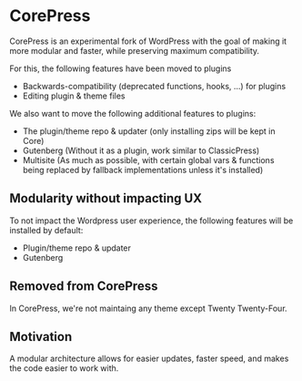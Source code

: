 # CorePress

CorePress is an experimental fork of WordPress with the goal of making it more modular and faster, while preserving maximum compatibility.

For this, the following features have been moved to plugins
 
- Backwards-compatibility (deprecated functions, hooks, ...) for plugins
- Editing plugin & theme files

We also want to move the following additional features to plugins:

- The plugin/theme repo & updater (only installing zips will be kept in Core)
- Gutenberg (Without it as a plugin, work similar to ClassicPress)
- Multisite (As much as possible, with certain global vars & functions being replaced by fallback implementations unless it's installed)

  
## Modularity without impacting UX

To not impact the Wordpress user experience, the following features will be installed by default:

- Plugin/theme repo & updater
- Gutenberg


## Removed from CorePress

In CorePress, we're not maintaing any theme except Twenty Twenty-Four.

## Motivation

A modular architecture allows for easier updates, faster speed, and makes the code easier to work with.
